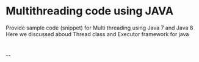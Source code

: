 # Multithreading code using JAVA
Provide sample code (snippet) for Multi threading using Java 7 and Java 8
Here we discussed aboud Thread class and Executor framework for java
#
--
